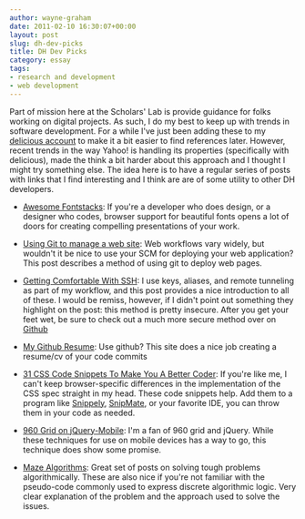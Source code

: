```yaml
---
author: wayne-graham
date: 2011-02-10 16:30:07+00:00
layout: post
slug: dh-dev-picks
title: DH Dev Picks
category: essay
tags:
- research and development
- web development
---
```


Part of mission here at the Scholars' Lab is provide guidance for folks working on digital projects. As such, I do my best to keep up with trends in software development. For a while I've just been adding these to my [delicious account](http://www.delicious.com/wsgrah) to make it a bit easier to find references later. However, recent trends in the way Yahoo! is handling its properties (specifically with delicious), made the think a bit harder about this approach and I thought I might try something else. The idea here is to have a regular series of posts with links that I find interesting and I think are are of some utility to other DH developers.



	
  * [Awesome Fontstacks](http://awesome-fontstacks.com/): If you're a developer who does design, or a designer who codes, browser support for beautiful fonts opens a lot of doors for creating compelling presentations of your work.

	
  * [Using Git to manage a web site](http://toroid.org/ams/git-website-howto): Web workflows vary widely, but wouldn't it be nice to use your SCM for deploying your web application? This post describes a method of using git to deploy web pages.

	
  * [Getting Comfortable With SSH](http://jcsalterego.github.com/2011/02/04/getting-comfortable-with-ssh.html): I use keys, aliases, and remote tunneling as part of my workflow, and this post provides a nice introduction to all of these. I would be remiss, however, if I didn't point out something they highlight on the post: this method is pretty insecure. After you get your feet wet, be sure to check out a much more secure method over on [Github](http://help.github.com/working-with-key-passphrases/)

	
  * [My Github Resume](http://resume.github.com/): Use github? This site does a nice job creating a resume/cv of your code commits

	
  * [31 CSS Code Snippets To Make You A Better Coder](http://www.designyourway.net/blog/resources/31-css-code-snippets-to-make-you-a-better-coder/): If you're like me, I can't keep browser-specific differences in the implementation of the CSS spec straight in my head. These code snippets help. Add them to a program like [Snippely](http://code.google.com/p/snippely/), [SnipMate](http://www.vim.org/scripts/script.php?script_id=2540),
or your favorite IDE, you can throw them in your code as needed.

	
  * [960 Grid on jQuery-Mobile](http://jeromeetienne.github.com/jquery-mobile-960/): I'm a fan of 960 grid and jQuery. While these techniques for use on mobile devices has a way to go, this technique does show some promise.

	
  * [Maze Algorithms](http://weblog.jamisbuck.org/): Great set of posts on solving tough problems algorithmically. These are also nice if you're not familiar with the pseudo-code commonly used to express discrete algorithmic logic. Very clear explanation of the problem and the approach used to solve the issues.


